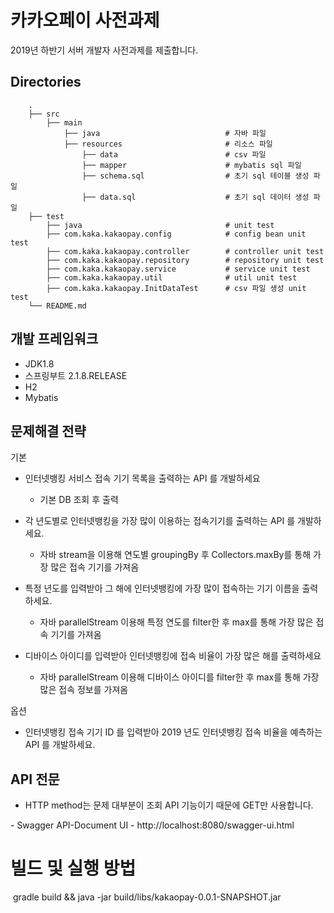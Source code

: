 
# 카카오페이 사전과제 

2019년 하반기 서버 개발자 사전과제를 제출합니다.


## Directories

```
    .
    ├── src                         
        ├── main                  
            ├── java                            # 자바 파일
            ├── resources                       # 리소스 파일
                ├── data                        # csv 파일
                ├── mapper                      # mybatis sql 파일
                ├── schema.sql                  # 초기 sql 테이블 생성 파일
                ├── data.sql                    # 초기 sql 데이터 생성 파일
    ├── test                   
        ├── java                                # unit test 
        ├── com.kaka.kakaopay.config            # config bean unit test 
        ├── com.kaka.kakaopay.controller        # controller unit test 
        ├── com.kaka.kakaopay.repository        # repository unit test 
        ├── com.kaka.kakaopay.service           # service unit test 
        ├── com.kaka.kakaopay.util              # util unit test 
        ├── com.kaka.kakaopay.InitDataTest      # csv 파일 생성 unit test  
    └── README.md
```



## 개발 프레임워크

- JDK1.8
- 스프링부트 2.1.8.RELEASE
- H2
- Mybatis

## 문제해결 전략


기본
- 인터넷뱅킹 서비스 접속 기기 목록을 출력하는 API 를 개발하세요
    - 기본 DB 조회 후 출력
- 각 년도별로 인터넷뱅킹을 가장 많이 이용하는 접속기기를 출력하는 API 를 개발하세요.
    - 자바 stream을 이용해 연도별 groupingBy 후 Collectors.maxBy를 통해 가장 많은 접속 기기를 가져옴
- 특정 년도를 입력받아 그 해에 인터넷뱅킹에 가장 많이 접속하는 기기 이름을 출력하세요.
    - 자바 parallelStream 이용해 특정 연도를 filter한 후 max를 통해 가장 많은 접속 기기를 가져옴

- 디바이스 아이디를 입력받아 인터넷뱅킹에 접속 비율이 가장 많은 해를 출력하세요
    - 자바 parallelStream 이용해 디바이스 아이디를 filter한 후 max를 통해 가장 많은 접속 정보를 가져옴

옵션
- 인터넷뱅킹 접속 기기 ID 를 입력받아 2019 년도 인터넷뱅킹 접속 비율을 예측하는 API 를 개발하세요.


## API 전문
- HTTP method는 문제 대부분이 조회 API 기능이기 때문에 GET만 사용합니다.

​- Swagger API-Document UI
    - http://localhost:8080/swagger-ui.html


# 빌드 및 실행 방법
​ gradle build && java -jar build/libs/kakaopay-0.0.1-SNAPSHOT.jar
